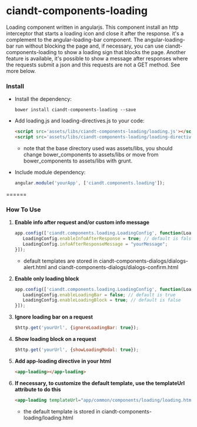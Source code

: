# ciandt-components-loading
Loading component written in angularjs. This component install an http interceptor that starts a loading icon and close it after the response.  it's a complement to the angular-loading-bar component. The angular-loading-bar run without blocking the page and, if necessary, you can use ciandt-components-loading to show a loading sign that blocks the page. 
Another feature is available, it's possible to show a message after responses where the requests submit a json and this requests are not a GET method. See more below.

### Install

* Install the dependency:

   ```shell
   bower install ciandt-components-loading --save
   ```
* Add loading.js and loading-directives.js to your code:

   ```html
   <script src='assets/libs/ciandt-components-loading/loading.js'></script>
   <script src='assets/libs/ciandt-components-loading/loading-directives.js'></script>
   ```
   - note that the base directory used was assets/libs, you should change bower_components to assets/libs or move from bower_components to assets/libs with grunt.
* Include module dependency:

   ```javascript
   angular.module('yourApp', ['ciandt.components.loading']);
   ```
======

### How To Use

1. **Enable info after request and/or custom info message**

   ```javascript
   app.config(['ciandt.components.loading.LoadingConfig', function(LoadingConfig){
      LoadingConfig.enableInfoAfterResponse = true; // default is false
      LoadingConfig.infoAfterResponseMessage = "yourMessage";
   }]);
   ```
   - default templates are stored in ciandt-components-dialogs/dialogs-alert.html and ciandt-components-dialogs/dialogs-confirm.html
2. **Enable only loading block**

   ```javascript
   app.config(['ciandt.components.loading.LoadingConfig', function(LoadingConfig){
      LoadingConfig.enableLoadingBar = false; // default is true
      LoadingConfig.enableLoadingBlock = true; // default is false
   }]);
   ```
3. **Ignore loading bar on a request**

   ```javascript
   $http.get('yourUrl', {ignoreLoadingBar: true});
   ```
4. **Show loading block on a request**

   ```javascript
   $http.get('yourUrl', {showLoadingModal: true});
   ```
5. **Add app-loading directive in your html**

   ```html
   <app-loading></app-loading>
   ```
6. **If necessary, to customize the default template, use the templateUrl attribute to do this**

   ```html
   <app-loading templateUrl="app/common/components/loading/loading.html"></app-loading>
   ```
   - the default template is stored in ciandt-components-loading/loading.html